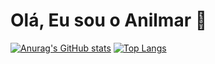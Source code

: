 # Olá, Eu sou o Anilmar 🤙
[![Anurag's GitHub stats](https://github-readme-stats.vercel.app/api?username=AnilmarChoque)](https://github.com/anuraghazra/github-readme-stats)
[![Top Langs](https://github-readme-stats.vercel.app/api/top-langs/?username=AnilmarChoque)](https://github.com/anuraghazra/github-readme-stats)
